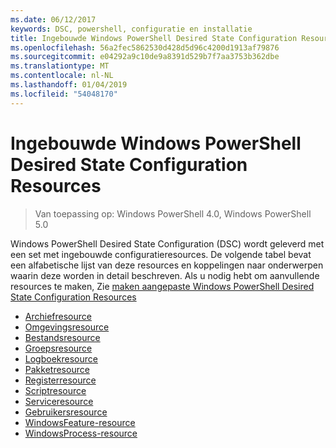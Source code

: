 ```yaml
---
ms.date: 06/12/2017
keywords: DSC, powershell, configuratie en installatie
title: Ingebouwde Windows PowerShell Desired State Configuration Resources
ms.openlocfilehash: 56a2fec5862530d428d5d96c4200d1913af79876
ms.sourcegitcommit: e04292a9c10de9a8391d529b7f7aa3753b362dbe
ms.translationtype: MT
ms.contentlocale: nl-NL
ms.lasthandoff: 01/04/2019
ms.locfileid: "54048170"
---
```

# <a name="built-in-windows-powershell-desired-state-configuration-resources"></a>Ingebouwde Windows PowerShell Desired State Configuration Resources

> Van toepassing op: Windows PowerShell 4.0, Windows PowerShell 5.0

Windows PowerShell Desired State Configuration (DSC) wordt geleverd met een set met ingebouwde configuratieresources. De volgende tabel bevat een alfabetische lijst van deze resources en koppelingen naar onderwerpen waarin deze worden in detail beschreven. Als u nodig hebt om aanvullende resources te maken, Zie [maken aangepaste Windows PowerShell Desired State Configuration Resources](../../../resources/authoringResource.md)

* [Archiefresource](archiveResource.md)
* [Omgevingsresource](environmentResource.md)
* [Bestandsresource](fileResource.md)
* [Groepsresource](groupResource.md)
* [Logboekresource](logResource.md)
* [Pakketresource](packageResource.md)
* [Registerresource](registryResource.md)
* [Scriptresource](scriptResource.md)
* [Serviceresource](serviceResource.md)
* [Gebruikersresource](userResource.md)
* [WindowsFeature-resource](windowsfeatureResource.md)
* [WindowsProcess-resource](windowsProcessResource.md)
